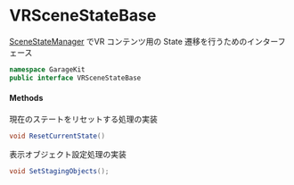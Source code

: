 # VRSceneStateBase

[SceneStateManager](~/Scripts_ja/Managers/SceneStateManager.md) でVR コンテンツ用の State 遷移を行うためのインターフェース

```csharp
namespace GarageKit
public interface VRSceneStateBase
```

#### Methods

現在のステートをリセットする処理の実装
```csharp
void ResetCurrentState()
```

表示オブジェクト設定処理の実装
```csharp
void SetStagingObjects();
```
